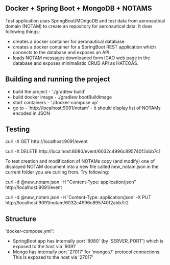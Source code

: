 Docker + Spring Boot + MongoDB + NOTAMS
-

Test application uses SpringBoot/MOngoDB and test data from aeronautical domain (NOTAM) to create an repository for aeronautical data. It does following things:
- creates a docker container for aeronautical database
- creates a docker container for a SpringBoot REST application which connects to the database and exposes an API
- loads NOTAM messages downloaded form ICAO web page in the database and exposes minimalistic CRUD API as HATEOAS.

Building and running the project
-

- build the project  - './gradlew build'
- build docker image - ./gradlew bootBuildImage
- start containers   - './docker-compose up'
- go to - 'http://localhost:9091/notam' - it should display list of NOTAMs encoded in JSON

Testing
-

curl -X GET http://localhost:9091/event

curl -X DELETE http://localhost:8080/event/6032c4996c895740f2abb7c1

To test creation and modification of NOTAMs copy (and modify) one of displayed NOTAM document into a new file called new_notam.json in the current folder you are curling from. Try following:

curl -d @new_notam.json -H "Content-Type: application/json" http://localhost:9091/event

curl -d @new_notam.json -H 'Content-Type: application/json' -X PUT http://localhost:9091/notam/6032c4996c895740f2abb7c2


Structure
-

'docker-compose.yml':
- SpringBoot app has internally port '8080' (by 'SERVER_PORT') which is exposed to the host via '9091'
- Mongo has internally port '27017' for 'mongo://' protocol connections. This is exposed to the host via '27017'
